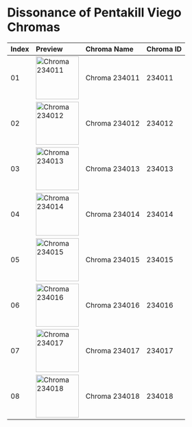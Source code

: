 # Dissonance of Pentakill Viego Chromas

| Index | Preview | Chroma Name | Chroma ID |
|:---|:---|:---|:---|
| 01 | <img src='https://raw.communitydragon.org/latest/plugins/rcp-be-lol-game-data/global/default/v1/champion-chroma-images/234/234011.png' alt='Chroma 234011' width='100'> | Chroma 234011 | 234011 |
| 02 | <img src='https://raw.communitydragon.org/latest/plugins/rcp-be-lol-game-data/global/default/v1/champion-chroma-images/234/234012.png' alt='Chroma 234012' width='100'> | Chroma 234012 | 234012 |
| 03 | <img src='https://raw.communitydragon.org/latest/plugins/rcp-be-lol-game-data/global/default/v1/champion-chroma-images/234/234013.png' alt='Chroma 234013' width='100'> | Chroma 234013 | 234013 |
| 04 | <img src='https://raw.communitydragon.org/latest/plugins/rcp-be-lol-game-data/global/default/v1/champion-chroma-images/234/234014.png' alt='Chroma 234014' width='100'> | Chroma 234014 | 234014 |
| 05 | <img src='https://raw.communitydragon.org/latest/plugins/rcp-be-lol-game-data/global/default/v1/champion-chroma-images/234/234015.png' alt='Chroma 234015' width='100'> | Chroma 234015 | 234015 |
| 06 | <img src='https://raw.communitydragon.org/latest/plugins/rcp-be-lol-game-data/global/default/v1/champion-chroma-images/234/234016.png' alt='Chroma 234016' width='100'> | Chroma 234016 | 234016 |
| 07 | <img src='https://raw.communitydragon.org/latest/plugins/rcp-be-lol-game-data/global/default/v1/champion-chroma-images/234/234017.png' alt='Chroma 234017' width='100'> | Chroma 234017 | 234017 |
| 08 | <img src='https://raw.communitydragon.org/latest/plugins/rcp-be-lol-game-data/global/default/v1/champion-chroma-images/234/234018.png' alt='Chroma 234018' width='100'> | Chroma 234018 | 234018 |
